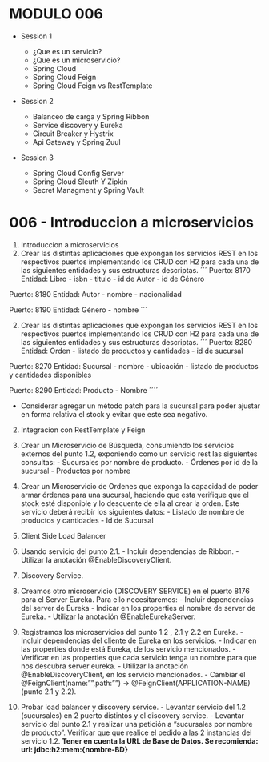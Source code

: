 # MODULO 006

- Session 1
  - ¿Que es un servicio?
  - ¿Que es un microservicio?
  - Spring Cloud
  - Spring Cloud Feign
  - Spring Cloud Feign vs RestTemplate

- Session 2
  - Balanceo de carga y Spring Ribbon
  - Service discovery y Eureka
  - Circuit Breaker y Hystrix
  - Api Gateway y Spring Zuul

- Session 3
  - Spring Cloud Config Server
  - Spring Cloud Sleuth Y Zipkin
  - Secret Managment y Spring Vault

# 006 - Introduccion a microservicios

1. Introduccion a microservicios
  1. Crear las distintas aplicaciones que expongan los servicios REST en los respectivos puertos implementando los CRUD con H2 para cada una de las siguientes entidades y sus estructuras descriptas. 
  ´´´ 
  Puerto: 8170
  Entidad: Libro
    - isbn
    - titulo
    - id de Autor
    - id de Género

  Puerto: 8180
  Entidad: Autor
    - nombre
    - nacionalidad

  Puerto: 8190
  Entidad: Género
    - nombre
  ´´´

  2. Crear las distintas aplicaciones que expongan los servicios REST en los respectivos puertos implementando los CRUD con H2 para cada una de las siguientes entidades y sus estructuras descriptas. 
  ´´´
  Puerto: 8280
  Entidad: Orden
    - listado de productos y cantidades
    - id de sucursal

  Puerto: 8270
  Entidad: Sucursal
    - nombre
    - ubicación
    - listado de productos y cantidades disponibles

  Puerto: 8290
  Entidad: Producto
    - Nombre
  ´´´´
  - Considerar agregar un método patch para la sucursal para poder ajustar en forma relativa el stock y evitar que este sea negativo.


2. Integracion con RestTemplate y Feign
  1. Crear un Microservicio de Búsqueda, consumiendo los servicios externos del punto 1.2, exponiendo como
un servicio rest las siguientes consultas:
    - Sucursales por nombre de producto.
    - Órdenes por id de la sucursal
    - Productos por nombre

  2. Crear un Microservicio de Ordenes que exponga la capacidad de poder armar órdenes para una sucursal,
haciendo que esta verifique que el stock esté disponible y lo descuente de ella al crear la orden. Este servicio deberá recibir
los siguientes datos:
    - Listado de nombre de productos y cantidades
    - Id de Sucursal

3. Client Side Load Balancer
  1. Usando servicio del punto 2.1.
    - Incluir dependencias de Ribbon.
    - Utilizar la anotación @EnableDiscoveryClient.

4. Discovery Service.
  1. Creamos otro microservicio (DISCOVERY SERVICE) en el puerto 8176 para el Server Eureka. Para ello
necesitaremos:
    - Incluir dependencias del server de Eureka
    - Indicar en los properties el nombre de server de Eureka.
    - Utilizar la anotación @EnableEurekaServer.
  2. Registramos los microservicios del punto 1.2 , 2.1 y 2.2 en Eureka.
    - Incluir dependencias del cliente de Eureka en los servicios.
    - Indicar en las properties donde está Eureka, de los servicio mencionados.
    - Verificar en las properties que cada servicio tenga un nombre para que nos descubra server eureka.
    - Utilizar la anotación @EnableDiscoveryClient, en los servicio mencionados.
    - Cambiar el @FeignClient(name:””,path:””) -> @FeignClient(APPLICATION-NAME) (punto 2.1 y 2.2).
  3. Probar load balancer y discovery service.
    - Levantar servicio del 1.2 (sucursales) en 2 puerto distintos y el discovery service.
    - Levantar servicio del punto 2.1 y realizar una petición a “sucursales por nombre de producto”. Verificar que
    que realice el pedido a las 2 instancias del servicio 1.2. **Tener en cuenta la URL de Base de Datos. Se recomienda: url: jdbc:h2:mem:{nombre-BD}**